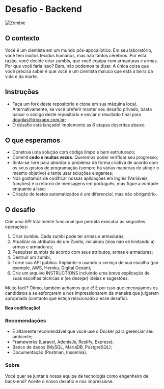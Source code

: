 # Desafio - Backend

![Zombie](images/zombie.png)

## O contexto

Você é um cientista em um mundo pós-apocalíptico. Em seu laboratório, você tem muitos tecidos humanos, mas não tantos cérebros. Por esta razão, você decide criar zumbis, que você equipa com armaduras e armas. Por que você faria isso? Bem, não podemos te dizer. A única coisa que você precisa saber é que você é um cientista maluco que está à beira da vida e da morte.

## Instruções

- Faça um fork deste repositório e clone em sua máquina local. Alternativamente, se você preferir manter seu desafio privado, basta baixar o código deste repositório e enviar o resultado final para douglas@trixxapp.com.br;
- O desafio está lançado! Implemente as 6 etapas descritas abaixo.

## O que esperamos

- Construa uma solução com código limpo e bem estruturado;
- Commit **cedo e muitas vezes**. Queremos poder verificar seu progresso;
- Sinta-se livre para abordar o problema de forma criativa de acordo com os seus gostos de programação (sempre há várias maneiras de atingir o mesmo objetivo) e tente usar soluções elegantes;
- Nós gostamos de codificar nossas aplicações em inglês (Variáveis, funções) e o retorno de mensagens em português, mas fique a vontade enquanto a isso;
- Criação de testes automatizados é um diferencial, mas não obrigatório.

## O desafio

Crie uma API totalmente funcional que permita executar as seguintes operações:

1. Criar zumbis. Cada zumbi pode ter armas e armaduras;
2. Atualizar os atributos de um Zumbi, incluindo (mas não se limitando a) armas e armaduras;
3. Pesquisar zumbis de acordo com seus atributos, armas e armaduras;
4. Destruir um zumbi;
5. Torne sua API pública. Implante-o usando o serviço de sua escolha (por exemplo, AWS, Heroku, Digital Ocean);
6. Crie um arquivo INSTRUCTIONS incluindo uma breve explicação de suas escolhas técnicas e (se desejar) idéias e sugestões.

Muito fácil? Ótimo, também achamos que é! É por isso que encorajamos os candidatos a se esforçarem e nos impressionarem da maneira que julgarem apropriada (contanto que esteja relacionado a esse desafio).

**Boa codificação!**

### Recomendações

- É altamente recomendável que você use o Docker para gerenciar seu ambiente;
- Frameworks (Laravel, AdonisJs, Restify, Express);
- Banco de dados (MySQL, MariaDB, PostgreSQL);
- Documentação (Postman, Insomnia).

### Sobre

Você quer se juntar à nossa equipe de tecnologia como engenheiro de back-end? Aceite o nosso desafio e nos impressione.
